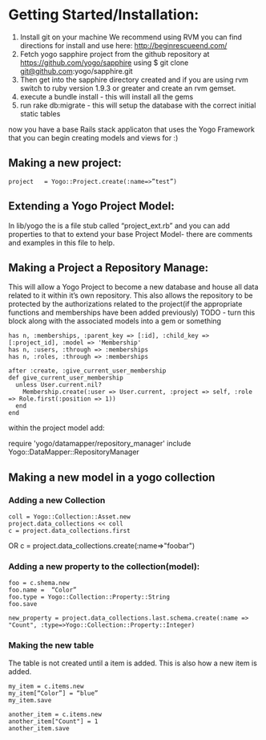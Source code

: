 # Getting Started/Installation:

1. Install git on your machine
We recommend using RVM you can find directions for install and use here: http://beginrescueend.com/ 
2. Fetch yogo sapphire project from the github repository at https://github.com/yogo/sapphire using $ git clone git@github.com:yogo/sapphire.git
3. Then get into the sapphire directory created and if you are using rvm switch to ruby version 1.9.3 or greater and create an rvm gemset.
4. execute a bundle install - this will install all the gems
5. run rake db:migrate - this will setup the database with the correct initial static tables

now you have a base Rails stack applicaton that uses the Yogo Framework that you can begin creating models and views for :)

## Making a new project:

    project   = Yogo::Project.create(:name=>”test”)

## Extending a Yogo Project Model:

In lib/yogo the is a file stub called “project_ext.rb” and you can add properties to that to extend your base Project Model- there are comments and examples in this file to help.

## Making a Project a Repository Manage:

This will allow a Yogo Project to become a new database and house all data related to it within it’s own repository.  This also allows the repository to be protected by the authorizations related to the project(if the appropriate functions and memberships have been added previously) TODO - turn this block along with the associated models into a gem or something
    
    has n, :memberships, :parent_key => [:id], :child_key => [:project_id], :model => 'Membership'
    has n, :users, :through => :memberships
    has n, :roles, :through => :memberships

    after :create, :give_current_user_membership
    def give_current_user_membership
      unless User.current.nil?
        Membership.create(:user => User.current, :project => self, :role => Role.first(:position => 1))
      end
    end
    
within the project model add:

require 'yogo/datamapper/repository_manager' 
include Yogo::DataMapper::RepositoryManager

## Making a new model in a yogo collection

### Adding a new Collection

    coll = Yogo::Collection::Asset.new
    project.data_collections << coll
    c = project.data_collections.first
OR
    c = project.data_collections.create(:name=>"foobar")
    
### Adding a new property to the collection(model):

    foo = c.shema.new
    foo.name =  “Color”
    foo.type = Yogo::Collection::Property::String
    foo.save
    
    new_property = project.data_collections.last.schema.create(:name => "Count", :type=>Yogo::Collection::Property::Integer)
### Making the new table

The table is not created until a item is added.  This is also how a new item is added.

    my_item = c.items.new
    my_item[“Color”] = “blue”
    my_item.save
    
    another_item = c.items.new
    another_item["Count"] = 1
    another_item.save